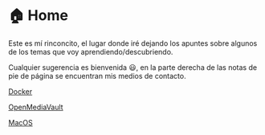 # :house: Home

Este es mí rinconcito, el lugar donde iré dejando los apuntes sobre algunos de los temas que voy aprendiendo/descubriendo.

Cualquier sugerencia es bienvenida :smiley:, en la parte derecha de las notas de pie de página se encuentran mis medios de contacto.

[Docker](./Docker/Docker.md)

[OpenMediaVault](./OpenMediaVault/Politica-actualizaciones.md)

[MacOS](./MacOS/personalizando-terminal.md)

